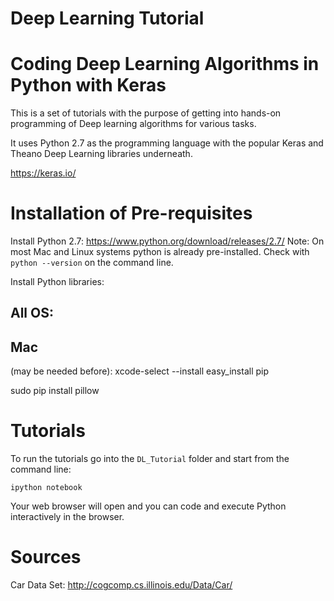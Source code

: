 # Deep Learning Tutorial
# Coding Deep Learning Algorithms in Python with Keras

This is a set of tutorials with the purpose of getting into hands-on programming of Deep learning algorithms for
various tasks.

It uses Python 2.7 as the programming language with the popular Keras and Theano Deep Learning libraries underneath.

https://keras.io/


# Installation of Pre-requisites

Install Python 2.7: https://www.python.org/download/releases/2.7/
Note: On most Mac and Linux systems python is already pre-installed.
Check with `python --version` on the command line.

Install Python libraries:

## All OS:


## Mac 
(may be needed before):
xcode-select --install
easy_install pip 

sudo pip install pillow


# Tutorials

To run the tutorials go into the `DL_Tutorial` folder and start from the command line:

`ipython notebook`

Your web browser will open and you can code and execute Python interactively in the browser.




# Sources

Car Data Set: http://cogcomp.cs.illinois.edu/Data/Car/
